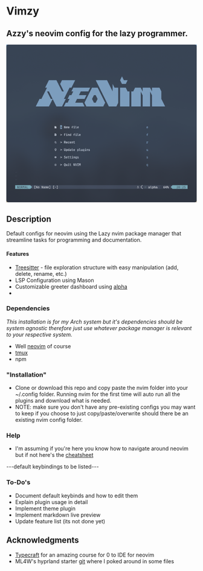 # Vimzy

## Azzy's neovim config for the lazy programmer.

![image](https://github.com/AzzyB/vimzy/blob/main/screenshots/greeter_dashboard.png)

## Description

Default configs for neovim using the Lazy nvim package manager that streamline tasks for programming and documentation.

#### Features
* [Treesitter](https://github.com/nvim-treesitter/nvim-treesitter) - file exploration structure with easy manipulation (add, delete, rename, etc.)
* LSP Configuration using Mason
* Customizable greeter dashboard using [alpha](https://github.com/goolord/alpha-nvim)
* 

### Dependencies
_This installation is for my Arch system but it's dependencies should be system agnostic therefore just use whatever package manager is relevant to your respective system._

* Well [neovim](https://neovim.io/) of course
* [tmux](https://github.com/tmux/tmux)
* npm

### "Installation"

* Clone or download this repo and copy paste the nvim folder into your ~/.config folder. Running nvim for the first time will auto run all the plugins and download what is needed.  
* NOTE: make sure you don't have any pre-existing configs you may want to keep if you choose to just copy/paste/overwrite should there be an existing nvim config folder.  

### Help
* I'm assuming if you're here you know how to navigate around neovim but if not here's the [cheatsheet](https://neovim.io/doc/user/quickref.html)

---default keybindings to be listed---

### To-Do's
* Document default keybinds and how to edit them
* Explain plugin usage in detail
* Implement theme plugin
* Implement markdown live preview
* Update feature list (its not done yet)

## Acknowledgments
* [Typecraft](https://youtu.be/zHTeCSVAFNY?si=CLY7Iw2ydervuDeM) for an amazing course for 0 to IDE for neovim
* ML4W's hyprland starter [git](https://github.com/mylinuxforwork/hyprland-starter) where I poked around in some files
